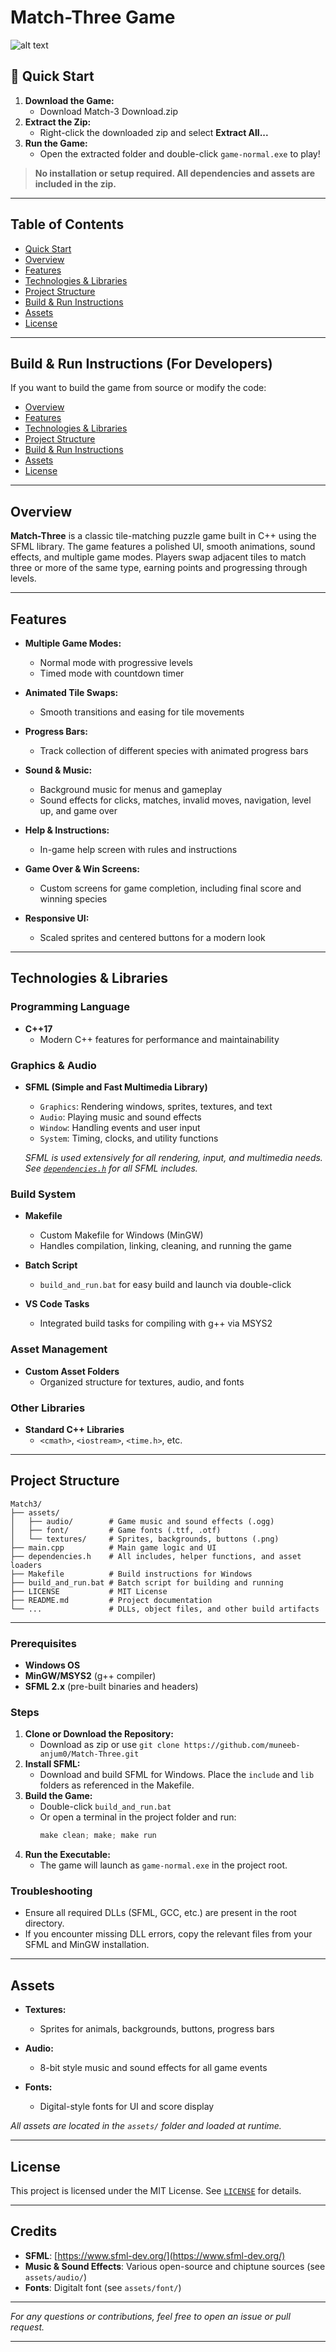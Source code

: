
# Match-Three Game
![alt text](image.png)


## 🚀 Quick Start

1. **Download the Game:**
	- Download Match-3 Download.zip
2. **Extract the Zip:**
	- Right-click the downloaded zip and select **Extract All...**
3. **Run the Game:**
	- Open the extracted folder and double-click `game-normal.exe` to play!

> **No installation or setup required. All dependencies and assets are included in the zip.**

---

## Table of Contents

- [Quick Start](#-quick-start)
- [Overview](#overview)
- [Features](#features)
- [Technologies & Libraries](#technologies--libraries)
- [Project Structure](#project-structure)
- [Build & Run Instructions](#build--run-instructions)
- [Assets](#assets)
- [License](#license)

---
## Build & Run Instructions (For Developers)

If you want to build the game from source or modify the code:

- [Overview](#overview)
- [Features](#features)
- [Technologies & Libraries](#technologies--libraries)
- [Project Structure](#project-structure)
- [Build & Run Instructions](#build--run-instructions)
- [Assets](#assets)
- [License](#license)

---

## Overview

**Match-Three** is a classic tile-matching puzzle game built in C++ using the SFML library. The game features a polished UI, smooth animations, sound effects, and multiple game modes. Players swap adjacent tiles to match three or more of the same type, earning points and progressing through levels.

---

## Features

- **Multiple Game Modes:**  
	- Normal mode with progressive levels  
	- Timed mode with countdown timer

- **Animated Tile Swaps:**  
	- Smooth transitions and easing for tile movements

- **Progress Bars:**  
	- Track collection of different species with animated progress bars

- **Sound & Music:**  
	- Background music for menus and gameplay  
	- Sound effects for clicks, matches, invalid moves, navigation, level up, and game over

- **Help & Instructions:**  
	- In-game help screen with rules and instructions

- **Game Over & Win Screens:**  
	- Custom screens for game completion, including final score and winning species

- **Responsive UI:**  
	- Scaled sprites and centered buttons for a modern look

---

## Technologies & Libraries

### Programming Language

- **C++17**  
	- Modern C++ features for performance and maintainability

### Graphics & Audio

- **SFML (Simple and Fast Multimedia Library)**  
	- `Graphics`: Rendering windows, sprites, textures, and text  
	- `Audio`: Playing music and sound effects  
	- `Window`: Handling events and user input  
	- `System`: Timing, clocks, and utility functions

	*SFML is used extensively for all rendering, input, and multimedia needs. See [`dependencies.h`](dependencies.h) for all SFML includes.*

### Build System

- **Makefile**  
	- Custom Makefile for Windows (MinGW)  
	- Handles compilation, linking, cleaning, and running the game

- **Batch Script**  
	- `build_and_run.bat` for easy build and launch via double-click

- **VS Code Tasks**  
	- Integrated build tasks for compiling with g++ via MSYS2

### Asset Management

- **Custom Asset Folders**  
	- Organized structure for textures, audio, and fonts

### Other Libraries

- **Standard C++ Libraries**  
	- `<cmath>`, `<iostream>`, `<time.h>`, etc.

---

## Project Structure

```
Match3/
├── assets/
│   ├── audio/        # Game music and sound effects (.ogg)
│   ├── font/         # Game fonts (.ttf, .otf)
│   └── textures/     # Sprites, backgrounds, buttons (.png)
├── main.cpp          # Main game logic and UI
├── dependencies.h    # All includes, helper functions, and asset loaders
├── Makefile          # Build instructions for Windows
├── build_and_run.bat # Batch script for building and running
├── LICENSE           # MIT License
├── README.md         # Project documentation
└── ...               # DLLs, object files, and other build artifacts
```

---

### Prerequisites

- **Windows OS**
- **MinGW/MSYS2** (g++ compiler)
- **SFML 2.x** (pre-built binaries and headers)

### Steps

1. **Clone or Download the Repository:**
	- Download as zip or use `git clone https://github.com/muneeb-anjum0/Match-Three.git`
2. **Install SFML:**
	- Download and build SFML for Windows. Place the `include` and `lib` folders as referenced in the Makefile.
3. **Build the Game:**
	- Double-click `build_and_run.bat`  
	- Or open a terminal in the project folder and run:
	  ```powershell
	  make clean; make; make run
	  ```
4. **Run the Executable:**
	- The game will launch as `game-normal.exe` in the project root.

### Troubleshooting

- Ensure all required DLLs (SFML, GCC, etc.) are present in the root directory.
- If you encounter missing DLL errors, copy the relevant files from your SFML and MinGW installation.

---

## Assets

- **Textures:**  
	- Sprites for animals, backgrounds, buttons, progress bars

- **Audio:**  
	- 8-bit style music and sound effects for all game events

- **Fonts:**  
	- Digital-style fonts for UI and score display

*All assets are located in the `assets/` folder and loaded at runtime.*

---

## License

This project is licensed under the MIT License. See [`LICENSE`](LICENSE) for details.

---

## Credits

- **SFML**: [https://www.sfml-dev.org/](https://www.sfml-dev.org/)
- **Music & Sound Effects**: Various open-source and chiptune sources (see `assets/audio/`)
- **Fonts**: Digitalt font (see `assets/font/`)

---

*For any questions or contributions, feel free to open an issue or pull request.*

---
